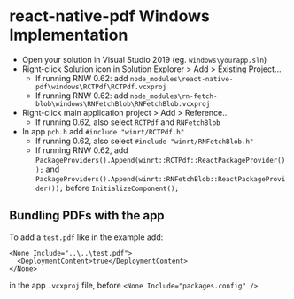 # react-native-pdf Windows Implementation

- Open your solution in Visual Studio 2019 (eg. `windows\yourapp.sln`)
- Right-click Solution icon in Solution Explorer > Add > Existing Project...
  - If running RNW 0.62: add `node_modules\react-native-pdf\windows\RCTPdf\RCTPdf.vcxproj`
  - If running RNW 0.62: add `node_modules\rn-fetch-blob\windows\RNFetchBlob\RNFetchBlob.vcxproj`
- Right-click main application project > Add > Reference...
  - If running 0.62, also select `RCTPdf` and `RNFetchBlob`
- In app `pch.h` add `#include "winrt/RCTPdf.h"`
  - If running 0.62, also select `#include "winrt/RNFetchBlob.h"`
  - If running RNW 0.62, add `PackageProviders().Append(winrt::RCTPdf::ReactPackageProvider());` and `PackageProviders().Append(winrt::RNFetchBlob::ReactPackageProvider());` before `InitializeComponent();`


## Bundling PDFs with the app
To add a `test.pdf` like in the example add:
```
<None Include="..\..\test.pdf">
  <DeploymentContent>true</DeploymentContent>
</None>
```
in the app `.vcxproj` file, before `<None Include="packages.config" />`.